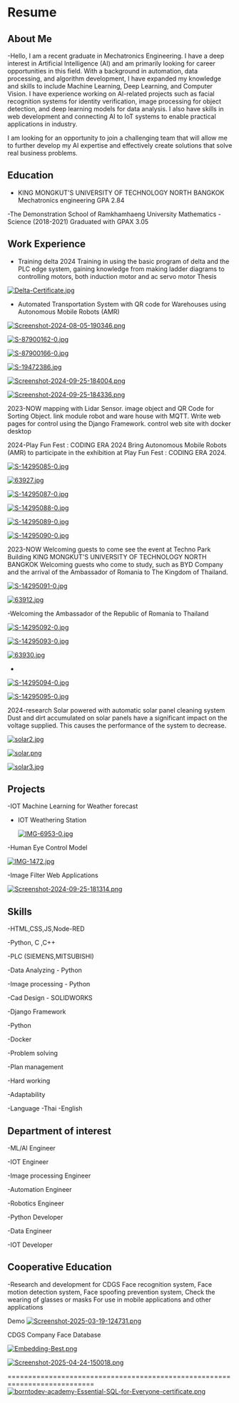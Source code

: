 # Resume

## About Me
-Hello, I am a recent graduate in Mechatronics Engineering. I have a deep interest in Artificial Intelligence (AI) and am primarily looking for career opportunities in this field. With a background in automation, data processing, and algorithm development, I have expanded my knowledge and skills to include Machine Learning, Deep Learning, and Computer Vision. I have experience working on AI-related projects such as facial recognition systems for identity verification, image processing for object detection, and deep learning models for data analysis. I also have skills in web development and connecting AI to IoT systems to enable practical applications in industry.

I am looking for an opportunity to join a challenging team that will allow me to further develop my AI expertise and effectively create solutions that solve real business problems.

## Education

- KING MONGKUT'S UNIVERSITY OF TECHNOLOGY NORTH BANGKOK
  Mechatronics engineering GPA 2.84

-The Demonstration School of Ramkhamhaeng University
      Mathematics - Science (2018-2021)
       Graduated with GPAX 3.05


## Work Experience
- Training delta 2024 Training in using the basic program of delta and the PLC edge system, gaining knowledge from making ladder diagrams to controlling motors, both induction motor and ac servo motor
Thesis

[![Delta-Certificate.jpg](https://i.postimg.cc/8PS5yxxK/Delta-Certificate.jpg)](https://postimg.cc/jCMt23xP)

- Automated Transportation System with QR code for Warehouses using Autonomous Mobile Robots (AMR)

[![Screenshot-2024-08-05-190346.png](https://i.postimg.cc/4dD27sHZ/Screenshot-2024-08-05-190346.png)](https://postimg.cc/phBJ3NB1)

[![S-87900162-0.jpg](https://i.postimg.cc/L8j9n8q4/S-87900162-0.jpg)](https://postimg.cc/yDY4GBX2)

[![S-87900166-0.jpg](https://i.postimg.cc/yd8sQhLW/S-87900166-0.jpg)](https://postimg.cc/McNCXB28)

[![S-19472386.jpg](https://i.postimg.cc/W1JHcT2N/S-19472386.jpg)](https://postimg.cc/jDtXzVwm)

[![Screenshot-2024-09-25-184004.png](https://i.postimg.cc/CM7gmTfm/Screenshot-2024-09-25-184004.png)](https://postimg.cc/xqXh1Z5z)

[![Screenshot-2024-09-25-184336.png](https://i.postimg.cc/BbKcPjjL/Screenshot-2024-09-25-184336.png)](https://postimg.cc/BPJ1dQc4)



  
2023-NOW mapping with Lidar Sensor. image object and QR Code for Sorting Object. link module robot and ware house with MQTT. Write web pages for control using the Django Framework. control web site with docker desktop

2024-Play Fun Fest : CODING ERA 2024 Bring Autonomous Mobile Robots (AMR) to participate in the exhibition at Play Fun Fest : CODING ERA 2024.


[![S-14295085-0.jpg](https://i.postimg.cc/wTL8kb90/S-14295085-0.jpg)](https://postimg.cc/XpjzjLGC)

[![63927.jpg](https://i.postimg.cc/44rRVTRY/63927.jpg)](https://postimg.cc/mhNnWJD4)

[![S-14295087-0.jpg](https://i.postimg.cc/x1QrpyCY/S-14295087-0.jpg)](https://postimg.cc/XpsDp5dD)

[![S-14295088-0.jpg](https://i.postimg.cc/sg4kkQQW/S-14295088-0.jpg)](https://postimg.cc/CRdrDK4M)

[![S-14295089-0.jpg](https://i.postimg.cc/wBxCgqLG/S-14295089-0.jpg)](https://postimg.cc/3k6SZHLX)

[![S-14295090-0.jpg](https://i.postimg.cc/9MrswLxP/S-14295090-0.jpg)](https://postimg.cc/mzWm0yWh)



2023-NOW Welcoming guests to come see the event at Techno Park Building KING MONGKUT'S UNIVERSITY OF TECHNOLOGY NORTH BANGKOK
       Welcoming guests who come to study, such as BYD Company
       and the arrival of the Ambassador of Romania to The Kingdom
       of Thailand.

[![S-14295091-0.jpg](https://i.postimg.cc/rphvpB9F/S-14295091-0.jpg)](https://postimg.cc/1gqWCYTL)

[![63912.jpg](https://i.postimg.cc/6Tsc30SQ/63912.jpg)](https://postimg.cc/XB8d1wnM)

-Welcoming the Ambassador of the Republic of Romania to Thailand

[![S-14295092-0.jpg](https://i.postimg.cc/NMSS6RV3/S-14295092-0.jpg)](https://postimg.cc/tZdByn9k)

[![S-14295093-0.jpg](https://i.postimg.cc/VvtTDdPd/S-14295093-0.jpg)](https://postimg.cc/QKX0MNt3)

[![63930.jpg](https://i.postimg.cc/Y24wvCZc/63930.jpg)](https://postimg.cc/BtGzy4JN)

-

[![S-14295094-0.jpg](https://i.postimg.cc/sfGtV0Gs/S-14295094-0.jpg)](https://postimg.cc/BtshppCV)

[![S-14295095-0.jpg](https://i.postimg.cc/Fstw1g0c/S-14295095-0.jpg)](https://postimg.cc/K4N0HTqv)


       
2024-research Solar powered with automatic solar panel cleaning system 
      Dust and dirt accumulated on solar panels have a significant 
       impact on the voltage supplied. This causes the performance of 
       the system to decrease.

[![solar2.jpg](https://i.postimg.cc/fL367JQg/solar2.jpg)](https://postimg.cc/N9cJBGM1)

[![solar.png](https://i.postimg.cc/nrjwm5B8/solar.png)](https://postimg.cc/zHNjZxxp)

[![solar3.jpg](https://i.postimg.cc/DZsxysTF/solar3.jpg)](https://postimg.cc/sQjYTMx0)


## Projects
-IOT Machine Learning for Weather forecast

- IOT Weathering Station

  [![IMG-6953-0.jpg](https://i.postimg.cc/YSBGjPbg/IMG-6953-0.jpg)](https://postimg.cc/G4zh5X0h)
  


-Human Eye Control Model

[![IMG-1472.jpg](https://i.postimg.cc/x8pNCT4T/IMG-1472.jpg)](https://postimg.cc/GTYmgrRZ)


-Image Filter Web Applications

[![Screenshot-2024-09-25-181314.png](https://i.postimg.cc/R0WhzCwS/Screenshot-2024-09-25-181314.png)](https://postimg.cc/LqM2tpyw)

## Skills
-HTML,CSS,JS,Node-RED
  
-Python, C ,C++

-PLC (SIEMENS,MITSUBISHI) 

-Data Analyzing - Python

-Image processing - Python

-Cad Design - SOLIDWORKS 

-Django Framework

-Python

-Docker

-Problem solving

-Plan management

-Hard working

-Adaptability

-Language 
      -Thai
      -English

## Department of interest

-ML/AI Engineer

-IOT Engineer

-Image processing Engineer

-Automation Engineer

-Robotics Engineer

-Python Developer

-Data Engineer

-IOT Developer

## Cooperative Education
-Research and development for CDGS
Face recognition system,
Face motion detection system,
Face spoofing prevention system,
Check the wearing of glasses or masks
For use in mobile applications and other applications

Demo 
[![Screenshot-2025-03-19-124731.png](https://i.postimg.cc/KjTPWs5z/Screenshot-2025-03-19-124731.png)](https://postimg.cc/LgHgYDwK)

CDGS Company Face Database

[![Embedding-Best.png](https://i.postimg.cc/zfWMj46B/Embedding-Best.png)](https://postimg.cc/bGy3YVzc)



[![Screenshot-2025-04-24-150018.png](https://i.postimg.cc/gJzTkkkj/Screenshot-2025-04-24-150018.png)](https://postimg.cc/rdHJfT42)

===========================================================================
[![borntodev-academy-Essential-SQL-for-Everyone-certificate.png](https://i.postimg.cc/t48CsrNw/borntodev-academy-Essential-SQL-for-Everyone-certificate.png)](https://postimg.cc/5XqMGSGS)

